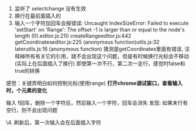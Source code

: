 

1. 监听了 selectchange 没有生效
2. 换行在最前面插入的
3. 输入一个字符加回车会报错误: Uncaught IndexSizeError: Failed to execute 'setStart' on 'Range': The offset -1 is larger than or equal to the node's length (0).editor.js:210 createRangeeditor.js:442 getCoordinateseditor.js:225 (anonymous function)utils.js:32 laterutils.js:16 (anonymous function)
猜测是getCoordinates里面有错误, 注释掉所有有关它的引用，就不会出现这个问题，但是有时候换行光标会不移动(实际上在后面插入了换行)
即使第一次不行，第二次一定行，感觉时false和true的转换

感觉：关键弄明白如何控制光标(使用range)
**打开chrome调试窗口，查看输入时，个元素的变化**


输入 f回车，删除一个字符后，然后输入一个字符，回车会消失
发现: 如果末行有空行，则不会出现问题

\4. 刷新后，第一次输入会在后面插入字符
